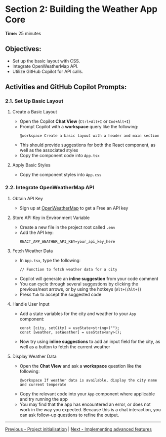 # Section 2: Building the Weather App Core

**Time:** 25 minutes


## Objectives:

*   Set up the basic layout with CSS.
*   Integrate OpenWeatherMap API.
*   Utilize GitHub Copilot for API calls.


## Activities and GitHub Copilot Prompts:


### 2.1. Set Up Basic Layout

1.  Create a Basic Layout
    *   Open the Copilot **Chat View** (`Ctrl+Alt+I` or `Cmd+Alt+I`)
    *   Prompt Copilot with a **workspace** query like the following:
        ```
        @workspace Create a basic layout with a header and main section
        ```
    *   This should provide suggestions for both the React component, as well as the associated styles
    *   Copy the component code into `App.tsx`
        
2.  Apply Basic Styles
    *   Copy the component styles into `App.css`


### 2.2. Integrate OpenWeatherMap API

1.  Obtain API Key
    *   Sign up at [OpenWeatherMap](https://openweathermap.org/price) to get a Free an API key

2.  Store API Key in Environment Variable
    *   Create a new file in the project root called `.env`
    *   Add the API key:
        ```env
        REACT_APP_WEATHER_API_KEY=your_api_key_here
        ```
        
3.  Fetch Weather Data
    *   In `App.tsx`, type the following:
        ```tsx
        // Function to fetch weather data for a city
        ```
    *   Copilot will generate an **inline suggestion** from your code comment
    *   You can cycle through several suggestions by clicking the previous/next arrows, or by using the hotkeys (`Alt+[`/`Alt+]`)
    *   Press `Tab` to accept the suggested code
        
4.  Handle User Input
    *   Add a state variables for the city and weather to your `App` component:
        ```tsx
        const [city, setCity] = useState<string>("");
        const [weather, setWeather] = useState<any>();
        ```
    *   Now try using **inline suggestions** to add an input field for the city, as well as a button to fetch the current weather

5.  Display Weather Data
    *   Open the **Chat View** and ask a **workspace** question like the following:
        ```
        @workspace If weather data is available, display the city name and current temperate
        ```
    *   Copy the relevant code into your `App` component where applicable and try running the app
    *   You may find that the app has encountered an error, or does not work in the way you expected. Because this is a chat interaction, you can ask follow-up questions to refine the output.

---------------
[Previous - Project initialisation](./01-project-initialisation.md) | [Next - Implementing advanced features](./03-implementing-advanced-features.md)